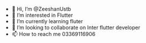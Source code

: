 - 👋 Hi, I’m @ZeeshanUstb
- 👀 I’m interested in Flutter
- 🌱 I’m currently learning fluter
- 💞️ I’m looking to collaborate on Inter flutter developer
- 📫 How to reach me 03369116906

<!---
ZeeshanUstb/ZeeshanUstb is a ✨ special ✨ repository because its `README.md` (this file) appears on your GitHub profile.
You can click the Preview link to take a look at your changes.
--->
